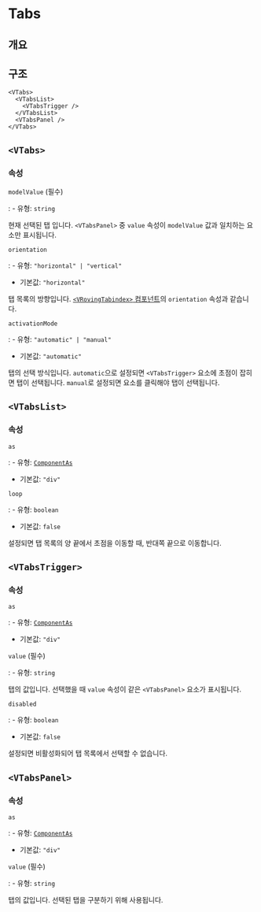 # Tabs

## 개요

## 구조

```vue-html
<VTabs>
  <VTabsList>
    <VTabsTrigger />
  </VTabsList>
  <VTabsPanel />
</VTabs>
```

## `<VTabs>`

### 속성

`modelValue` (필수)

: - 유형: `string`

  현재 선택된 탭 입니다. `<VTabsPanel>` 중 `value` 속성이 `modelValue` 값과 일치하는 요소만 표시됩니다.

`orientation`

: - 유형: `"horizontal" | "vertical"`
  - 기본값: `"horizontal"`

  탭 목록의 방향입니다. [`<VRovingTabindex>` 컴포넌트](/ko/components/roving-tabindex/)의 `orientation` 속성과 같습니다.

`activationMode`

: - 유형: `"automatic" | "manual"`
  - 기본값: `"automatic"`

  탭의 선택 방식입니다. `automatic`으로 설정되면 `<VTabsTrigger>` 요소에 초점이 잡히면 탭이 선택됩니다. `manual`로 설정되면 요소를 클릭해야 탭이 선택됩니다.

## `<VTabsList>`

### 속성

`as`

: - 유형: [`ComponentAs`](/ko/api/types/component-as/)
  - 기본값: `"div"`

`loop`

: - 유형: `boolean`
  - 기본값: `false`

  설정되면 탭 목록의 양 끝에서 초점을 이동할 때, 반대쪽 끝으로 이동합니다.

## `<VTabsTrigger>`

### 속성

`as`

: - 유형: [`ComponentAs`](/ko/api/types/component-as/)
  - 기본값: `"div"`

`value` (필수)

: - 유형: `string`

  탭의 값입니다. 선택했을 때 `value` 속성이 같은 `<VTabsPanel>` 요소가 표시됩니다.

`disabled`

: - 유형: `boolean`
  - 기본값: `false`

  설정되면 비활성화되어 탭 목록에서 선택할 수 없습니다.

## `<VTabsPanel>`

### 속성

`as`

: - 유형: [`ComponentAs`](/ko/api/types/component-as/)
  - 기본값: `"div"`

`value` (필수)

: - 유형: `string`

  탭의 값입니다. 선택된 탭을 구분하기 위해 사용됩니다.
